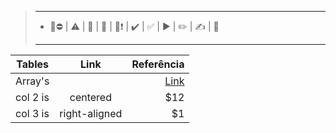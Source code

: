 > - ---
> * 🚧⛔ | ⚠️ | 🚩 | 🏁 | 🏁❗ | ✔️ | ✅ | ▶️ | ✏️ | ✍️ | 📍
> - ---


| Tables   |      Link      |  Referência |
|----------|:-------------:|------:|
| Array's |   | [Link](https://github.com/H7-Dev/Javascript---LR/tree/master/00%20-%20Li%C3%A7%C3%B5es%20R%C3%A1pidas/001%20-%20Array's) | [Ref.:](https://chat.openai.com/chat/1cd9a852-c790-455a-923c-c1b6c01c1394)
| col 2 is |    centered   |   $12 |
| col 3 is | right-aligned |    $1 |